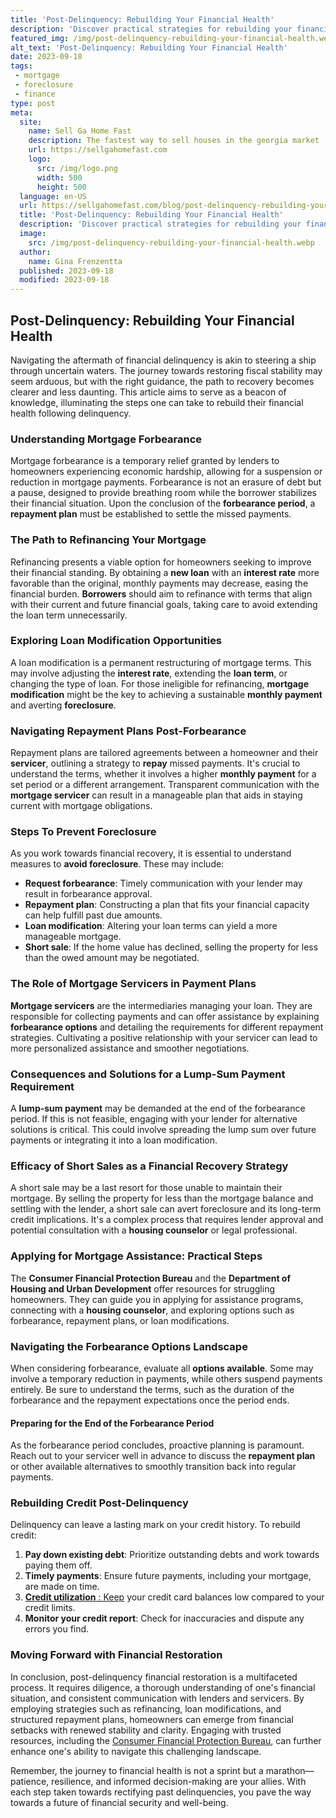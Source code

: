 ```yaml
---
title: 'Post-Delinquency: Rebuilding Your Financial Health'
description: 'Discover practical strategies for rebuilding your financial health after a delinquency. This guide empowers curious individuals to take control of their finances.'
featured_img: /img/post-delinquency-rebuilding-your-financial-health.webp
alt_text: 'Post-Delinquency: Rebuilding Your Financial Health'
date: 2023-09-18
tags:
 - mortgage
 - foreclosure
 - finance
type: post
meta:
  site:
    name: Sell Ga Home Fast
    description: The fastest way to sell houses in the georgia market
    url: https://sellgahomefast.com
    logo:
      src: /img/logo.png
      width: 500
      height: 500
  language: en-US
  url: https://sellgahomefast.com/blog/post-delinquency-rebuilding-your-financial-health
  title: 'Post-Delinquency: Rebuilding Your Financial Health'
  description: 'Discover practical strategies for rebuilding your financial health after a delinquency. This guide empowers curious individuals to take control of their finances.'
  image:
    src: /img/post-delinquency-rebuilding-your-financial-health.webp
  author:
    name: Gina Frenzentta
  published: 2023-09-18
  modified: 2023-09-18
---
```



## Post-Delinquency: Rebuilding Your Financial Health

Navigating the aftermath of financial delinquency is akin to steering a ship through uncertain waters. The journey towards restoring fiscal stability may seem arduous, but with the right guidance, the path to recovery becomes clearer and less daunting. This article aims to serve as a beacon of knowledge, illuminating the steps one can take to rebuild their financial health following delinquency.

### Understanding Mortgage Forbearance

Mortgage forbearance is a temporary relief granted by lenders to homeowners experiencing economic hardship, allowing for a suspension or reduction in mortgage payments. Forbearance is not an erasure of debt but a pause, designed to provide breathing room while the borrower stabilizes their financial situation. Upon the conclusion of the **forbearance period**, a **repayment plan** must be established to settle the missed payments.

### The Path to Refinancing Your Mortgage

Refinancing presents a viable option for homeowners seeking to improve their financial standing. By obtaining a **new loan** with an **interest rate** more favorable than the original, monthly payments may decrease, easing the financial burden. **Borrowers** should aim to refinance with terms that align with their current and future financial goals, taking care to avoid extending the loan term unnecessarily.

### Exploring Loan Modification Opportunities

A loan modification is a permanent restructuring of mortgage terms. This may involve adjusting the **interest rate**, extending the **loan term**, or changing the type of loan. For those ineligible for refinancing, **mortgage modification** might be the key to achieving a sustainable **monthly payment** and averting **foreclosure**.

### Navigating Repayment Plans Post-Forbearance

Repayment plans are tailored agreements between a homeowner and their **servicer**, outlining a strategy to **repay** missed payments. It's crucial to understand the terms, whether it involves a higher **monthly payment** for a set period or a different arrangement. Transparent communication with the **mortgage servicer** can result in a manageable plan that aids in staying current with mortgage obligations.

### Steps To Prevent Foreclosure

As you work towards financial recovery, it is essential to understand measures to **avoid foreclosure**. These may include:
  - **Request forbearance**: Timely communication with your lender may result in forbearance approval.
  - **Repayment plan**: Constructing a plan that fits your financial capacity can help fulfill past due amounts.
  - **Loan modification**: Altering your loan terms can yield a more manageable mortgage.
  - **Short sale**: If the home value has declined, selling the property for less than the owed amount may be negotiated.

### The Role of Mortgage Servicers in Payment Plans

**Mortgage servicers** are the intermediaries managing your loan. They are responsible for collecting payments and can offer assistance by explaining **forbearance options** and detailing the requirements for different repayment strategies. Cultivating a positive relationship with your servicer can lead to more personalized assistance and smoother negotiations.

### Consequences and Solutions for a Lump-Sum Payment Requirement

A **lump-sum payment** may be demanded at the end of the forbearance period. If this is not feasible, engaging with your lender for alternative solutions is critical. This could involve spreading the lump sum over future payments or integrating it into a loan modification.

### Efficacy of Short Sales as a Financial Recovery Strategy

A short sale may be a last resort for those unable to maintain their mortgage. By selling the property for less than the mortgage balance and settling with the lender, a short sale can avert foreclosure and its long-term credit implications. It's a complex process that requires lender approval and potential consultation with a **housing counselor** or legal professional.

### Applying for Mortgage Assistance: Practical Steps

The **Consumer Financial Protection Bureau** and the **Department of Housing and Urban Development** offer resources for struggling homeowners. They can guide you in applying for assistance programs, connecting with a **housing counselor**, and exploring options such as forbearance, repayment plans, or loan modifications.

### Navigating the Forbearance Options Landscape

When considering forbearance, evaluate all **options available**. Some may involve a temporary reduction in payments, while others suspend payments entirely. Be sure to understand the terms, such as the duration of the forbearance and the repayment expectations once the period ends.

#### Preparing for the End of the Forbearance Period

As the forbearance period concludes, proactive planning is paramount. Reach out to your servicer well in advance to discuss the **repayment plan** or other available alternatives to smoothly transition back into regular payments.

### Rebuilding Credit Post-Delinquency

Delinquency can leave a lasting mark on your credit history. To rebuild credit:

1. **Pay down existing debt**: Prioritize outstanding debts and work towards paying them off.
2. **Timely payments**: Ensure future payments, including your mortgage, are made on time.
3. [**Credit utilization** :   Keep](https://sellgahomefast.com/blog/impact-of-late-payments-on-loan-modifications) your credit card balances low compared to your credit limits.
4. **Monitor your credit report**: Check for inaccuracies and dispute any errors you find.

### Moving Forward with Financial Restoration

In conclusion, post-delinquency financial restoration is a multifaceted process. It requires diligence, a thorough understanding of one's financial situation, and consistent communication with lenders and servicers. By employing strategies such as refinancing, loan modifications, and structured repayment plans, homeowners can emerge from financial setbacks with renewed stability and clarity. Engaging with trusted resources, including the [Consumer Financial Protection Bureau](https://www.wearehomebuyers.com/), can further enhance one's ability to navigate this challenging landscape.

Remember, the journey to financial health is not a sprint but a marathon—patience, resilience, and informed decision-making are your allies. With each step taken towards rectifying past delinquencies, you pave the way towards a future of financial security and well-being.